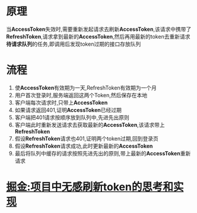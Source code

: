 # 原理
当**AccessToken**失效时,需要重新发起请求去刷新**AccessToken**,该请求中携带了**RefreshToken**,请求拿到最新的**AccessToken**,然后再用最新的token去重新请求**待请求队列**的任务,即调用后发现token过期的接口存放队列

# 流程
1. 使**AccessToken**有效期为一天,RefreshToken有效期为一个月
2. 用户首次登录时,服务端返回这两个Token,然后保存在本地
3. 客户端每次请求时,只带上**AccessToken**
4. 如果请求返回401,证明**AccessToken**已经过期
5. 客户端把401请求按顺序放到队列中,先进先出原则
6. 客户端此时重新发送请求去获取最新的**AccessToken**,该请求带上**RefreshToken**
7. 假设**RefreshToken**请求也401,证明两个token过期,回到登录页
8. 假设**RefreshToken**请求成功,此时更新最新的**AccessToken**
9. 最后将队列中缓存的请求按照先进先出的原则,带上最新的**AccessToken**重新请求

# [掘金:项目中无感刷新token的思考和实现](https://juejin.cn/post/7273025863980761088?searchId=20240311090252AD34DB3ABE779F06B159#heading-4)